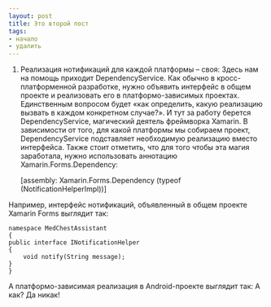 ```yaml
---
layout: post
title: Это второй пост
tags:
- начало
- удалить
---
```


1.	Реализация нотификаций для каждой платформы – своя:
Здесь нам на помощь приходит DependencyService.
Как обычно в кросс-платформенной разработке, нужно объявить интерфейс в общем проекте и реализовать его в платформо-зависимых проектах. Единственным вопросом будет «как определить, какую реализацию вызвать в каждом конкретном случае?». И тут за работу берется DependencyService, магический деятель фреймворка Xamarin. В зависимости от того, для какой платформы мы собираем проект, DependencyService подставляет необходимую реализацию вместо интерфейса.
Также стоит отметить, что для того чтобы эта магия заработала, нужно использовать аннотацию Xamarin.Forms.Dependency:


     [assembly: Xamarin.Forms.Dependency (typeof (NotificationHelperImpl))]


Например, интерфейс нотификаций, объявленный в общем проекте Xamarin Forms выглядит так:


    namespace MedChestAssistant
    {
    public interface INotificationHelper
    {
        void notify(String message);
    }
    }



А платформо-зависимая реализация в Android-проекте выглядит так:
А как?
Да никак!
